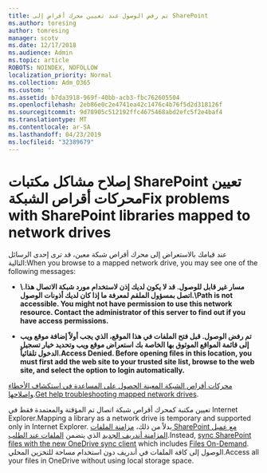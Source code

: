 ```yaml
---
title: تم رفض الوصول عند تعيين محرك أقراص إلى SharePoint
ms.author: toresing
author: tomresing
manager: scotv
ms.date: 12/17/2018
ms.audience: Admin
ms.topic: article
ROBOTS: NOINDEX, NOFOLLOW
localization_priority: Normal
ms.collection: Adm_O365
ms.custom: ''
ms.assetid: b7da3918-969f-40bb-acb3-fbc762605504
ms.openlocfilehash: 2eb86e0c2e4741ea42c1476c4b76f5d2d318126f
ms.sourcegitcommit: 9d78905c512192ffc4675468abd2efc5f2e4baf4
ms.translationtype: MT
ms.contentlocale: ar-SA
ms.lasthandoff: 04/23/2019
ms.locfileid: "32389679"
---
```

# <a name="fix-problems-with-sharepoint-libraries-mapped-to-network-drives"></a><span data-ttu-id="55870-102">إصلاح مشاكل مكتبات SharePoint تعيين محركات أقراص الشبكة</span><span class="sxs-lookup"><span data-stu-id="55870-102">Fix problems with SharePoint libraries mapped to network drives</span></span>

<span data-ttu-id="55870-103">عند قيامك بالاستعراض إلى محرك أقراص شبكة معين، قد ترى إحدى الرسائل التالية:</span><span class="sxs-lookup"><span data-stu-id="55870-103">When you browse to a mapped network drive, you may see one of the following messages:</span></span>
  
- <span data-ttu-id="55870-104">**\\مسار غير قابل للوصول. قد لا يكون لديك إذن لاستخدام مورد شبكة الاتصال هذا. اتصل بمسؤول الملقم لمعرفة ما إذا كان لديك أذونات الوصول.**</span><span class="sxs-lookup"><span data-stu-id="55870-104">**\\Path is not accessible. You might not have permission to use this network resource. Contact the administrator of this server to find out if you have access permissions.**</span></span>
    
- <span data-ttu-id="55870-105">**تم رفض الوصول. قبل فتح الملفات في هذا الموقع، الذي يجب أولاً إضافة موقع ويب إلى قائمة المواقع الموثوق بها الخاصة بك استعراض موقع ويب وتحديد خيار تسجيل الدخول تلقائياً.**</span><span class="sxs-lookup"><span data-stu-id="55870-105">**Access Denied. Before opening files in this location, you must first add the web site to your trusted site list, browse to the web site, and select the option to login automatically.**</span></span>
    
<span data-ttu-id="55870-106">[محركات أقراص الشبكة المعينة الحصول على المساعدة في استكشاف الأخطاء وإصلاحها](https://support.office.com/article/ef399c67-4578-4c3a-adbe-0b489084eabe.aspx).</span><span class="sxs-lookup"><span data-stu-id="55870-106">[Get help troubleshooting mapped network drives](https://support.office.com/article/ef399c67-4578-4c3a-adbe-0b489084eabe.aspx).</span></span>
  
<span data-ttu-id="55870-107">تعيين مكتبة كمحرك أقراص شبكة اتصال تم المؤقتة والمعتمدة فقط في Internet Explorer.</span><span class="sxs-lookup"><span data-stu-id="55870-107">Mapping a library as a network drive is temporary and supported only in Internet Explorer.</span></span> <span data-ttu-id="55870-108">بدلاً من ذلك، [مزامنة الملفات SharePoint مع عميل المزامنة أندريف الجديد](https://support.office.com/article/6de9ede8-5b6e-4503-80b2-6190f3354a88.aspx) الذي يتضمن [الملفات عند الطلب](https://support.office.com/article/0e6860d3-d9f3-4971-b321-7092438fb38e.aspx).</span><span class="sxs-lookup"><span data-stu-id="55870-108">Instead, [sync SharePoint files with the new OneDrive sync client](https://support.office.com/article/6de9ede8-5b6e-4503-80b2-6190f3354a88.aspx) which includes [Files On-Demand](https://support.office.com/article/0e6860d3-d9f3-4971-b321-7092438fb38e.aspx).</span></span> <span data-ttu-id="55870-109">الوصول إلى كافة الملفات في أندريف دون استخدام مساحة للتخزين المحلي.</span><span class="sxs-lookup"><span data-stu-id="55870-109">Access all your files in OneDrive without using local storage space.</span></span>
  

